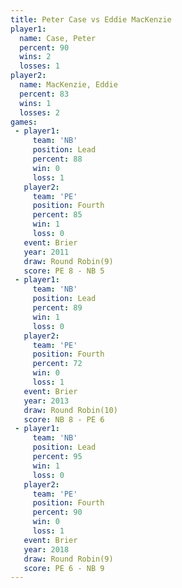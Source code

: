 ```yaml
---
title: Peter Case vs Eddie MacKenzie
player1:                
  name: Case, Peter     
  percent: 90           
  wins: 2               
  losses: 1             
player2:                
  name: MacKenzie, Eddie
  percent: 83           
  wins: 1               
  losses: 2             
games:
 - player1:        
     team: 'NB'    
     position: Lead
     percent: 88   
     win: 0        
     loss: 1       
   player2:          
     team: 'PE'      
     position: Fourth
     percent: 85     
     win: 1          
     loss: 0         
   event: Brier        
   year: 2011          
   draw: Round Robin(9)
   score: PE 8 - NB 5  
 - player1:        
     team: 'NB'    
     position: Lead
     percent: 89   
     win: 1        
     loss: 0       
   player2:          
     team: 'PE'      
     position: Fourth
     percent: 72     
     win: 0          
     loss: 1         
   event: Brier         
   year: 2013           
   draw: Round Robin(10)
   score: NB 8 - PE 6   
 - player1:        
     team: 'NB'    
     position: Lead
     percent: 95   
     win: 1        
     loss: 0       
   player2:          
     team: 'PE'      
     position: Fourth
     percent: 90     
     win: 0          
     loss: 1         
   event: Brier        
   year: 2018          
   draw: Round Robin(9)
   score: PE 6 - NB 9  
---
```

